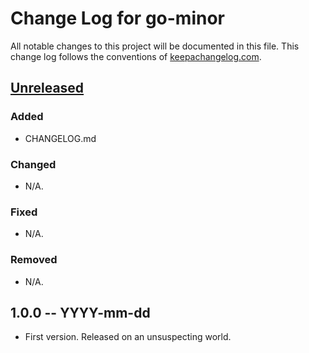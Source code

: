 # Change Log for go-minor

All notable changes to this project will be documented in this file.
This change log follows the conventions of
[keepachangelog.com](http://keepachangelog.com/).

## [Unreleased]

### Added

- CHANGELOG.md

### Changed

- N/A.

### Fixed

- N/A.

### Removed

- N/A.

## 1.0.0 -- YYYY-mm-dd

* First version. Released on an unsuspecting world.

[Unreleased]: https://github.com/kjmjonline/go-minor/compare/0.1.0...HEAD
